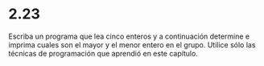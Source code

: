 # 2.23 

Escriba un programa que lea cinco enteros y a continuación determine e imprima cuales son el mayor y el menor entero en el grupo. Utilice sólo las técnicas de programación que aprendió en este capítulo.

